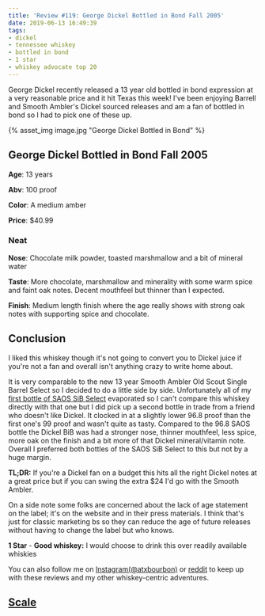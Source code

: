 ```yaml
---
title: 'Review #119: George Dickel Bottled in Bond Fall 2005'
date: 2019-06-13 16:49:39
tags:
- dickel
- tennessee whiskey
- bottled in bond
- 1 star
- whiskey advocate top 20 
---
```


George Dickel recently released a 13 year old bottled in bond expression at a very reasonable price and it hit Texas this week! I've been enjoying Barrell and Smooth Ambler's Dickel sourced releases and am a fan of bottled in bond so I had to pick one of these up. 

{% asset_img image.jpg "George Dickel Bottled in Bond" %}

## George Dickel Bottled in Bond Fall 2005
**Age**: 13 years

**Abv**: 100 proof

**Color**: A medium amber

**Price**: $40.99

### Neat
**Nose**: Chocolate milk powder, toasted marshmallow and a bit of mineral water

**Taste**: More chocolate, marshmallow and minerality with some warm spice and faint oak notes. Decent mouthfeel but thinner than I expected. 

**Finish**: Medium length finish where the age really shows with strong oak notes with supporting spice and chocolate.

## Conclusion
I liked this whiskey though it's not going to convert you to Dickel juice if you're not a fan and overall isn't anything crazy to write home about. 

It is very comparable to the new 13 year Smooth Ambler Old Scout Single Barrel Select so I decided to do a little side by side. Unfortunately all of my [first bottle of SAOS SiB Select](https://atxbourbon.com/2019/04/22/Review-109-Smooth-Ambler-Old-Scout-Single-Barrel-Select/) evaporated so I can't compare this whiskey directly with that one but I did pick up a second bottle in trade from a friend who doesn't like Dickel. It clocked in at a slightly lower 96.8 proof than the first one's 99 proof and wasn't quite as tasty. Compared to the 96.8 SAOS bottle the Dickel BiB was had a stronger nose, thinner mouthfeel, less spice, more oak on the finish and a bit more of that Dickel mineral/vitamin note. Overall I preferred both bottles of the SAOS SiB Select to this but not by a huge margin. 

**TL;DR:** If you're a Dickel fan on a budget this hits all the right Dickel notes at a great price but if you can swing the extra $24 I'd go with the Smooth Ambler.

On a side note some folks are concerned about the lack of age statement on the label; it's on the website and in their press materials. I think that's just for classic marketing bs so they can reduce the age of future releases without having to change the label but who knows.

**1 Star** - **Good whiskey:** I would choose to drink this over readily available whiskies


You can also follow me on [Instagram(@atxbourbon)](https://www.instagram.com/atxbourbon/) or [reddit](https://www.reddit.com/r/scottmotorraddrinks/) to keep up with these reviews and my other whiskey-centric adventures.

## [Scale](http://atxbourbon.com/Scale/)